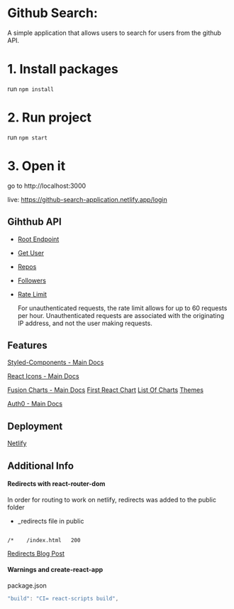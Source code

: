 # Github Search:
A simple application that allows users to search for users from the github API.

# 1. Install packages
run `npm install`

# 2. Run project
run `npm start`

# 3. Open it
go to http://localhost:3000

live:  https://github-search-application.netlify.app/login

## Gihthub API

- [Root Endpoint](https://api.github.com)
- [Get User](https://api.github.com/users/boomboomray)
- [Repos](https://api.github.com/users/boomboomray/repos?per_page=100)
- [Followers](https://api.github.com/users/boomboomray/followers)
- [Rate Limit](https://api.github.com/rate_limit)

  For unauthenticated requests, the rate limit allows for up to 60 requests per hour. Unauthenticated requests are associated with the originating IP address, and not the user making requests.
  
## Features
[Styled-Components - Main Docs](https://styled-components.com/)

[React Icons - Main Docs](https://react-icons.github.io/react-icons/)


[Fusion Charts - Main Docs](https://www.fusioncharts.com/)
[First React Chart](https://www.fusioncharts.com/dev/getting-started/react/your-first-chart-using-react)
[List Of Charts](https://www.fusioncharts.com/dev/chart-guide/list-of-charts)
[Themes](https://www.fusioncharts.com/dev/themes/introduction-to-themes)

[Auth0 - Main Docs](https://auth0.com/)


## Deployment

[Netlify](https://www.netlify.com/)

## Additional Info

#### Redirects with react-router-dom

In order for routing to work on netlify, redirects was added to the public folder

- \_redirects file in public

```

/*    /index.html   200

```

[Redirects Blog Post](https://dev.to/dance2die/page-not-found-on-netlify-with-react-router-58mc)

#### Warnings and create-react-app

package.json

```js
"build": "CI= react-scripts build",
```


